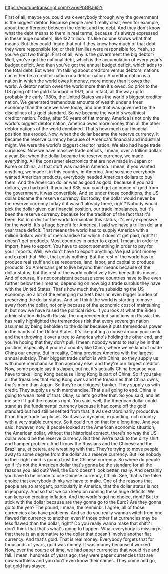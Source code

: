 https://youtubetranscript.com/?v=eiPbGRJ6i5Y

 First of all, maybe you could walk everybody through why the government is the biggest debtor. Because people aren't really clear, even for example, about the difference between the deficit and the debt. And they don't know what the debt means to them in real terms, because it's always expressed in these huge numbers, like 132 trillion. It's like no one knows what that means. But they could figure that out if they knew how much of that debt they were responsible for, or their families were responsible for. Yeah, so you've got two things. First of all, why is the government the big debtor? Well, you've got the national debt, which is the accumulation of every year's budget deficit. And then you've got the annual budget deficit, which adds to the total debt. But when I'm talking about creditors versus debtors, nations can either be a creditor nation or a debtor nation. A creditor nation is a nation in which the world owes it money, more money than it owes the world. A debtor nation owes the world more than it's owed. So prior to the US going off the gold standard in 1971, and in fact, all the way up to probably the early 1980s, the United States was the world's biggest creditor nation. We generated tremendous amounts of wealth under a freer economy than the one we have today, and one that was governed by the disciplines of a gold standard. So we became the world's wealthiest creditor nation. Today, after 50 years of fiat money, America is not only the world's biggest debtor nation, America owes more money than all the other debtor nations of the world combined. That's how much our financial position has eroded. Now, when the dollar became the reserve currency, it became the reserve currency because of America's financial and industrial might. We were the world's biggest creditor nation. We also had huge trade surpluses. Now we have massive trade deficits, I mean, over a trillion dollars a year. But when the dollar became the reserve currency, we made everything. All the consumer electronics that are now made in Japan or Korea or China, all that stuff was made in America. I mean, if you wanted anything, we made it in this country, in America. And so since everybody wanted American products, everybody needed American dollars to buy them. And the American dollar was as good as gold, because if you had dollars, you had gold. If you had $35, you could get an ounce of gold from the government, it was convertible. And so under those conditions, the US dollar became the reserve currency. But today, the dollar would never be the reserve currency today if it wasn't already there, right? Nobody would pick the dollar given our financial position, our trade imbalances, but it's been the reserve currency because for the tradition of the fact that it's been. But in order for the world to maintain this status, it's very expensive for the world. It's a huge benefit for America. I said we have a trillion dollar a year trade deficit. That means the world has to supply America with a million dollars worth of merchandise for which it doesn't get paid, right? It doesn't get products. Most countries in order to export, I mean, in order to import, have to export. You have to export something in order to pay for your imports. Well, we don't have to export anything. We just print money and export that. Well, that costs nothing. But the rest of the world has to produce real stuff and use resources, land, labor, and capital to produce products. So Americans get to live beyond their means because of the dollar status, but the rest of the world collectively lives beneath its means. And of course, it's not consistent because some countries have to live even further below their means, depending on how big a trade surplus they have with the United States. That's how much they're subsidizing the US economy. So a lot of the emerging markets bear an even bigger burden of preserving the dollar status. And so I think the world is starting to move away from the dollar, not only because of the economic cost of maintaining it, but now we have raised the political risks. If you look at what the Biden administration did with Russia, the unprecedented sanctions on Russia, this has really highlighted the tremendous risk that every sovereign nation assumes by being beholden to the dollar because it puts tremendous power in the hands of the United States. It's like putting a noose around your neck and then throwing it over a tree to America who's holding the other end, and you're hoping that they don't pull. I mean, nobody wants to really be in that position, especially if you're a country like China, where we've kind of made China our enemy. But in reality, China provides America with the largest annual subsidy. Their biggest trade deficit is with China, so they supply us with more merchandise than anybody else, and they're our largest creditor. Now, some people say it's Japan, but no, it's actually China because you have to take Hong Kong because Hong Kong is part of China. So if you take all the treasuries that Hong Kong owns and the treasuries that China owns, that's more than Japan. So they're our biggest banker. They supply us with credit. They supply us with merchandise. That's all going to end. China is going to wean itself of that. Okay, so let's go after that. So you said, and let me see if I got the reasons right. You said, well, the American dollar could stand as the fundamental currency because it had come off the gold standard but had still benefited from that. It was extraordinarily productive. It ran huge trade surpluses. So it was a dynamic, expanding, rich country with a very stable currency. So it could run on that for a long time. And you said, however, now, if people looked at the American economic situation, the American dollar, without that historical context, there's no way the US dollar would be the reserve currency. But then we're back to the dirty shirt and hamper problem. And I know the Russians and the Chinese and the Brazilians, et cetera, are wrestling with that. They're trying to move people away to some degree from the dollar as a reserve currency. But like nobody in their right mind is gonna trust the Chinese currency. So where do people go if it's not the American dollar that's gonna be the standard for all the reasons you laid out? Well, the Euro doesn't look better, really. And certainly you have to be insane to use Chinese currency, I think. See, that is the false choice that everybody thinks we have to make. One of the reasons that people are so arrogant, particularly in America, that the dollar status is not in jeopardy. And so that we can keep on running these huge deficits. We can keep on creating inflation. And the world's got no choice, right? But to stick with the dollar because are they gonna go to the Euro? Are they gonna go to the yen? The pound, I mean, the renminbi. I agree, all of those currencies also have problems. And so do you really wanna switch from one flawed fiat currency to another, even if those other fiat currencies may be less flawed than the dollar, right? Do you really wanna make that shift? I don't think that that's what's going to happen. What everybody is missing is that there is an alternative to the dollar that doesn't involve another fiat currency. And that's gold. That is real money. Everybody forgets that for thousands of years, gold was money. It was money because it worked. Now, over the course of time, we had paper currencies that would rise and fall. I mean, hundreds of years ago, they were paper currencies that are now worthless and you don't even know their names. They come and go, but gold has stayed.